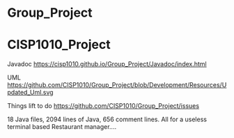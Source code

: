 # Group_Project
# CISP1010_Project

Javadoc
https://cisp1010.github.io/Group_Project/Javadoc/index.html

UML
https://github.com/CISP1010/Group_Project/blob/Development/Resources/Updated_Uml.svg

Things lift to do
https://github.com/CISP1010/Group_Project/issues

18 Java files, 2094 lines of Java, 656 comment lines. All for a useless terminal based Restaurant manager....

